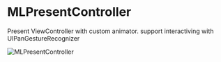 MLPresentController
===================

Present ViewController with custom animator. support interactiving with UIPanGestureRecognizer


![MLPresentController](https://raw.githubusercontent.com/molon/MLPresentController/master/MLPresentController.gif)
